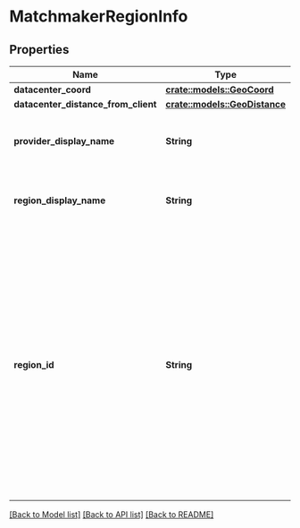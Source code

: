 # MatchmakerRegionInfo

## Properties

Name | Type | Description | Notes
------------ | ------------- | ------------- | -------------
**datacenter_coord** | [**crate::models::GeoCoord**](GeoCoord.md) |  | 
**datacenter_distance_from_client** | [**crate::models::GeoDistance**](GeoDistance.md) |  | 
**provider_display_name** | **String** | Represent a resource's readable display name. | 
**region_display_name** | **String** | Represent a resource's readable display name. | 
**region_id** | **String** | A human readable short identifier used to references resources. Different than a `uuid` because this is intended to be human readable. Different than `DisplayName` because this should not include special characters and be short. | 

[[Back to Model list]](../README.md#documentation-for-models) [[Back to API list]](../README.md#documentation-for-api-endpoints) [[Back to README]](../README.md)


